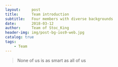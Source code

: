 ```yaml
---
layout:     post
title:      Team introduction
subtitle:   Four members with diverse backgrounds
date:       2018-03-12
author:     Team of Stoc_King
header-img: img/post-bg-ios9-web.jpg
catalog: true
tags:
    - Team
---
```


>None of us is as smart as all of us
